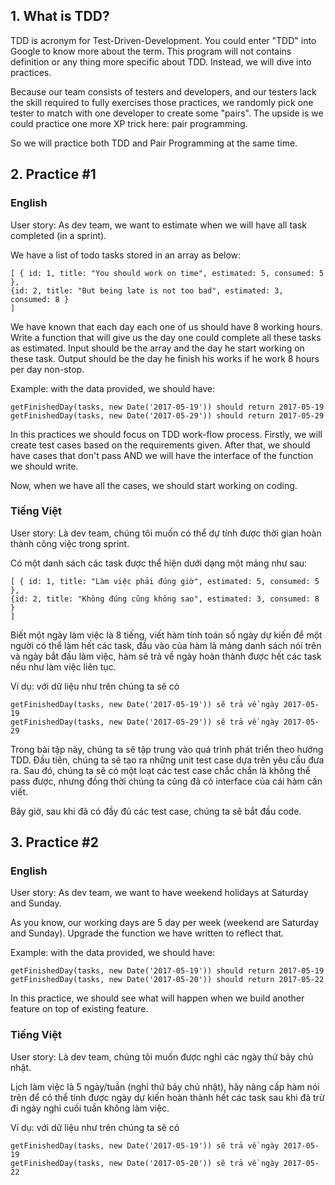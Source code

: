 ## 1. What is TDD?
TDD is acronym for Test-Driven-Development. You could enter "TDD" into Google to know more about the term. This program will not contains definition or any thing more specific about TDD. Instead, we will dive into practices.

Because our team consists of testers and developers, and our testers lack the skill required to fully exercises those practices, we randomly pick one tester to match with one developer to create some "pairs". The upside is we could practice one more XP trick here: pair programming.

So we will practice both TDD and Pair Programming at the same time.

## 2. Practice #1
### English ###
User story: As dev team, we want to estimate when we will have all task completed (in a sprint).

We have a list of todo tasks stored in an array as below:

    [ { id: 1, title: "You should work on time", estimated: 5, consumed: 5 },
    {id: 2, title: "But being late is not too bad", estimated: 3, consumed: 8 }
    ]

We have known that each day each one of us should have 8 working hours. Write a function that will give us the day one could complete all these tasks as estimated. Input should be the array and the day he start working on these task. Output should be the day he finish his works if he work 8 hours per day non-stop.

Example: with the data provided, we should have:

    getFinishedDay(tasks, new Date('2017-05-19')) should return 2017-05-19
    getFinishedDay(tasks, new Date('2017-05-29')) should return 2017-05-29
    
In this practices we should focus on TDD work-flow process. Firstly, we will create test cases based on the requirements given. After that, we should have cases that don't pass AND we will have the interface of the function we should write.

Now, when we have all the cases, we should start working on coding.  

### Tiếng Việt ###
User story: Là dev team, chúng tôi muốn có thể dự tính được thời gian hoàn thành công việc trong sprint.

Có một danh sách các task được thể hiện dưới dạng một mảng như sau:

    [ { id: 1, title: "Làm việc phải đúng giờ", estimated: 5, consumed: 5 },
    {id: 2, title: "Không đúng cũng không sao", estimated: 3, consumed: 8 }
    ]

Biết một ngày làm việc là 8 tiếng, viết hàm tính toán số ngày dự kiến để một người có thể làm hết các task, đầu vào của hàm là mảng danh sách nói trên và ngày bắt đầu làm việc, hàm sẽ trả về ngày hoàn thành được hết các task nếu như làm việc liên tục.

Ví dụ: với dữ liệu như trên chúng ta sẽ có

    getFinishedDay(tasks, new Date('2017-05-19')) sẽ trả về ngày 2017-05-19
    getFinishedDay(tasks, new Date('2017-05-29')) sẽ trả về ngày 2017-05-29

Trong bài tập này, chúng ta sẽ tập trung vào quá trình phát triển theo hướng TDD. Đầu tiên, chúng ta sẽ tạo ra những unit test case dựa trên yêu cầu đưa ra. Sau đó, chúng ta sẽ có một loạt các test case chắc chắn là không thể pass được, nhưng đồng thời chúng ta cũng đã có interface của cái hàm cần viết.

Bây giờ, sau khi đã có đầy đủ các test case, chúng ta sẽ bắt đầu code.

## 3. Practice #2

### English ###
User story: As dev team, we want to have weekend holidays at Saturday and Sunday.

As you know, our working days are 5 day per week (weekend are Saturday and Sunday). Upgrade the function we have written to reflect that.

Example: with the data provided, we should have:

    getFinishedDay(tasks, new Date('2017-05-19')) should return 2017-05-19
    getFinishedDay(tasks, new Date('2017-05-20')) should return 2017-05-22

In this practice, we should see what will happen when we build another feature on top of existing feature. 

### Tiếng Việt ###

User story: Là dev team, chúng tôi muốn được nghỉ các ngày thứ bảy chủ nhật.

Lịch làm việc là 5 ngày/tuần (nghỉ thứ bảy chủ nhật), hãy nâng cấp hàm nói trên để có thể tính được ngày dự kiến hoàn thành hết các task sau khi đã trừ đi ngày nghỉ cuối tuần không làm việc.

Ví dụ: với dữ liệu như trên chúng ta sẽ có

    getFinishedDay(tasks, new Date('2017-05-19')) sẽ trả về ngày 2017-05-19
    getFinishedDay(tasks, new Date('2017-05-20')) sẽ trả về ngày 2017-05-22
